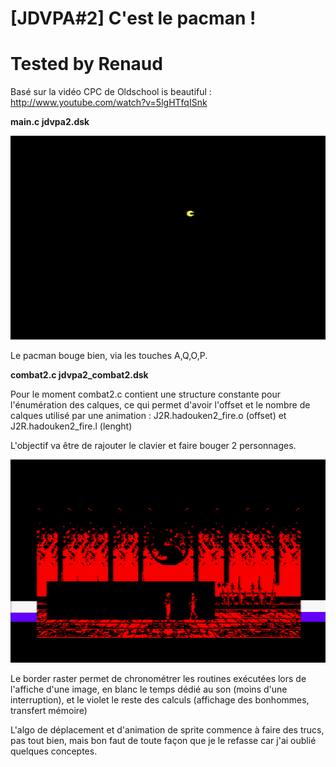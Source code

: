 # [JDVPA#2] C'est le pacman !
# Tested by Renaud

Basé sur la vidéo CPC de Oldschool is beautiful : http://www.youtube.com/watch?v=5lgHTfqISnk

__main.c jdvpa2.dsk__

![JDVPA2.dsk.png](JDVPA2.dsk.png)

Le pacman bouge bien, via les touches A,Q,O,P.

__combat2.c jdvpa2_combat2.dsk__

Pour le moment combat2.c contient une structure constante pour l'énumération des calques, ce qui permet d'avoir l'offset et le nombre de calques utilisé par une animation : J2R.hadouken2_fire.o (offset) et J2R.hadouken2_fire.l (lenght)

L'objectif va être de rajouter le clavier et faire bouger 2 personnages.

![JDVPA2_COMBAT2.dsk.png](JDVPA2_COMBAT2.dsk.png)

Le border raster permet de chronométrer les routines exécutées lors de l'affiche d'une image, en blanc le temps dédié au son (moins d'une interruption), et le violet le reste des calculs (affichage des bonhommes, transfert mémoire)

L'algo de déplacement et d'animation de sprite commence à faire des trucs, pas tout bien, mais bon faut de toute façon que je le refasse car j'ai oublié quelques conceptes.